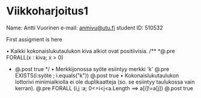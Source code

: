 # Viikkoharjoitus1
Name: Antti Vuorinen
e-mail: anmivu@utu.fi
student ID: 510532


First assigment is here

•	Kaikki kokonaislukutaulukon kiva alkiot ovat positiivisia.
/**
*@.pre FORALL(x : kiva; x > 0)
* @.post true
*/
•	Merkkijonossa syöte esiintyy merkki 'k'
@.pre EXISTS(i:syöte ; i.equals("k"))
@.post true
•	Kokonaislukutaulukon lottorivi minimialkiolla ei ole duplikaatteja (so. se esiintyy taulukossa vain kerran).
@.pre FORALL (i,j :a; 0<=i<j<a.Length ==> a[i]!=a[j])
              @.post true

